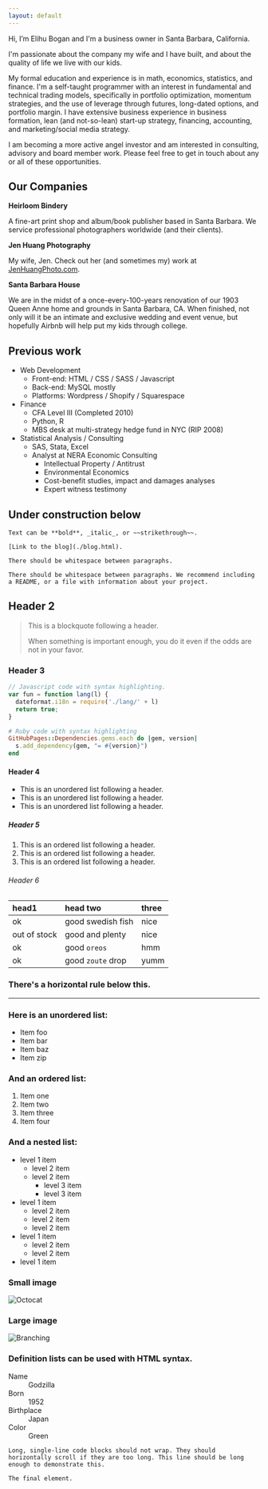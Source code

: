 ```yaml
---
layout: default
---
```

Hi, I’m Elihu Bogan and I'm a business owner in Santa Barbara, California.

I'm passionate about the company my wife and I have built, and about the quality of life we live with our kids.

My formal education and experience is in math, economics, statistics, and finance. I'm a self-taught programmer with an interest in fundamental and technical trading models, specifically in portfolio optimization, momentum strategies, and the use of leverage through futures, long-dated options, and portfolio margin. I have extensive business experience in business formation, lean (and not-so-lean) start-up strategy, financing, accounting, and marketing/social media strategy.

I am becoming a more active angel investor and am interested in consulting, advisory and board member work. Please feel free to get in touch about any or all of these opportunities.

## Our Companies

**Heirloom Bindery**

A fine-art print shop and album/book publisher based in Santa Barbara. We service professional photographers worldwide (and their clients).

**Jen Huang Photography**

My wife, Jen. Check out her (and sometimes my) work at [JenHuangPhoto.com](https://jenhuangphoto.com).

**Santa Barbara House**

We are in the midst of a once-every-100-years renovation of our 1903 Queen Anne home and grounds in Santa Barbara, CA. When finished, not only will it be an intimate and exclusive wedding and event venue, but hopefully Airbnb will help put my kids through college.

## Previous work

- Web Development
  - Front-end: HTML / CSS / SASS / Javascript
  - Back-end: MySQL mostly
  - Platforms: Wordpress / Shopify / Squarespace
- Finance
  - CFA Level III (Completed 2010)
  - Python, R
  - MBS desk at multi-strategy hedge fund in NYC (RIP 2008)
- Statistical Analysis / Consulting
  - SAS, Stata, Excel
  - Analyst at NERA Economic Consulting
    - Intellectual Property / Antitrust
    - Environmental Economics
    - Cost-benefit studies, impact and damages analyses
    - Expert witness testimony

## Under construction below

    Text can be **bold**, _italic_, or ~~strikethrough~~.

    [Link to the blog](./blog.html).

    There should be whitespace between paragraphs.

    There should be whitespace between paragraphs. We recommend including a README, or a file with information about your project.


## Header 2

> This is a blockquote following a header.
>
> When something is important enough, you do it even if the odds are not in your favor.

### Header 3

```js
// Javascript code with syntax highlighting.
var fun = function lang(l) {
  dateformat.i18n = require('./lang/' + l)
  return true;
}
```

```ruby
# Ruby code with syntax highlighting
GitHubPages::Dependencies.gems.each do |gem, version|
  s.add_dependency(gem, "= #{version}")
end
```

#### Header 4

*   This is an unordered list following a header.
*   This is an unordered list following a header.
*   This is an unordered list following a header.

##### Header 5

1.  This is an ordered list following a header.
2.  This is an ordered list following a header.
3.  This is an ordered list following a header.

###### Header 6

| head1        | head two          | three |
|:-------------|:------------------|:------|
| ok           | good swedish fish | nice  |
| out of stock | good and plenty   | nice  |
| ok           | good `oreos`      | hmm   |
| ok           | good `zoute` drop | yumm  |

### There's a horizontal rule below this.

* * *

### Here is an unordered list:

*   Item foo
*   Item bar
*   Item baz
*   Item zip

### And an ordered list:

1.  Item one
1.  Item two
1.  Item three
1.  Item four

### And a nested list:

- level 1 item
  - level 2 item
  - level 2 item
    - level 3 item
    - level 3 item
- level 1 item
  - level 2 item
  - level 2 item
  - level 2 item
- level 1 item
  - level 2 item
  - level 2 item
- level 1 item

### Small image

![Octocat](https://github.githubassets.com/images/icons/emoji/octocat.png)

### Large image

![Branching](https://guides.github.com/activities/hello-world/branching.png)


### Definition lists can be used with HTML syntax.

<dl>
<dt>Name</dt>
<dd>Godzilla</dd>
<dt>Born</dt>
<dd>1952</dd>
<dt>Birthplace</dt>
<dd>Japan</dd>
<dt>Color</dt>
<dd>Green</dd>
</dl>

```
Long, single-line code blocks should not wrap. They should horizontally scroll if they are too long. This line should be long enough to demonstrate this.
```

```
The final element.
```
